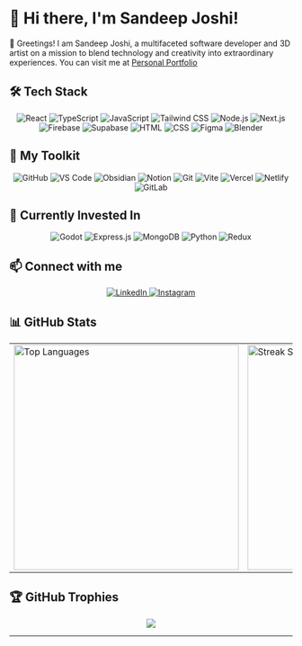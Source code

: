 # 👋 Hi there, I'm Sandeep Joshi!

🌟 Greetings! I am Sandeep Joshi, a multifaceted software developer and 3D artist on a mission to blend technology and creativity into extraordinary experiences. You can visit me at <a href="https://sandeepjoshi.vercel.app/">Personal Portfolio</a>

## 🛠️ Tech Stack

<p align="center">
    <img src="https://skillicons.dev/icons?i=react" title="React" />
    <img src="https://skillicons.dev/icons?i=ts" title="TypeScript" />
    <img src="https://skillicons.dev/icons?i=js" title="JavaScript" />
    <img src="https://skillicons.dev/icons?i=tailwind" title="Tailwind CSS" />
    <img src="https://skillicons.dev/icons?i=nodejs" title="Node.js" />
    <img src="https://skillicons.dev/icons?i=nextjs" title="Next.js" />
    <img src="https://skillicons.dev/icons?i=firebase" title="Firebase" />
    <img src="https://skillicons.dev/icons?i=supabase" title="Supabase" />
    <img src="https://skillicons.dev/icons?i=html" title="HTML" />
    <img src="https://skillicons.dev/icons?i=css" title="CSS" />
    <img src="https://skillicons.dev/icons?i=figma" title="Figma" />
    <img src="https://skillicons.dev/icons?i=blender" title="Blender" />
</p>

## 🧰 My Toolkit

<p align="center">
    <img src="https://skillicons.dev/icons?i=github" title="GitHub" />
    <img src="https://skillicons.dev/icons?i=vscode" title="VS Code" />
    <img src="https://skillicons.dev/icons?i=obsidian" title="Obsidian" />
    <img src="https://skillicons.dev/icons?i=notion" title="Notion" />
    <img src="https://skillicons.dev/icons?i=git" title="Git" />
    <img src="https://skillicons.dev/icons?i=vite" title="Vite" />
    <img src="https://skillicons.dev/icons?i=vercel" title="Vercel" />
    <img src="https://skillicons.dev/icons?i=netlify" title="Netlify" />
    <img src="https://skillicons.dev/icons?i=gitlab" title="GitLab" />
</p>

## 🌱 Currently Invested In

<p align="center">
    <img src="https://skillicons.dev/icons?i=godot" title="Godot" />
    <img src="https://skillicons.dev/icons?i=express" title="Express.js" />
    <img src="https://skillicons.dev/icons?i=mongo" title="MongoDB" />
    <img src="https://skillicons.dev/icons?i=py" title="Python" />
    <img src="https://skillicons.dev/icons?i=redux" title="Redux" />
</p>


## 📫 Connect with me

<p align="center">
  <a href="https://www.linkedin.com/in/joshi-sandip/" target="_blank">
     <img src="https://skillicons.dev/icons?i=linkedin" title="LinkedIn" />
  </a>
  <a href="https://www.instagram.com/3dwork_shop/"" target="_blank">
     <img src="https://skillicons.dev/icons?i=instagram" title="Instagram" />
  </a>
</p>

## 📊 GitHub Stats

<table align="center">
  <tr>
    <td>
      <img src="https://github-readme-stats.vercel.app/api/top-langs/?username=SandeepJoshi111&layout=compact&theme=radical" alt="Top Languages" width="400px"/>
    </td>
    <td>
      <img src="https://github-readme-streak-stats.herokuapp.com/?user=SandeepJoshi111&theme=radical" alt="Streak Stats" width="400px" />
    </td>
  </tr>
</table>

## 🏆 GitHub Trophies

<p align="center">
  <img src="https://github-profile-trophy.vercel.app/?username=SandeepJoshi111&theme=radical&no-frame=true&row=1&column=7"/>
</p>

---
